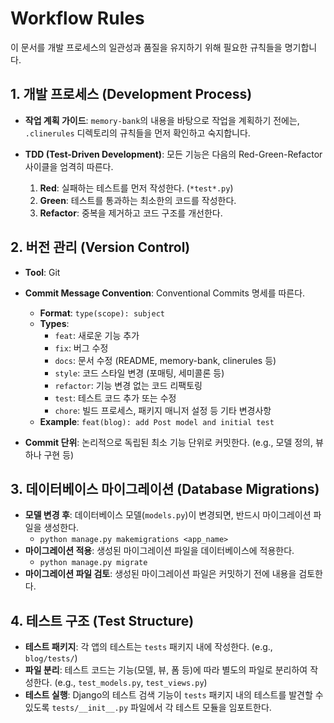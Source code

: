 # Workflow Rules

이 문서를 개발 프로세스의 일관성과 품질을 유지하기 위해 필요한 규칙들을 명기합니다.

## 1. 개발 프로세스 (Development Process)

- **작업 계획 가이드**: `memory-bank`의 내용을 바탕으로 작업을 계획하기 전에는, `.clinerules` 디렉토리의 규칙들을 먼저 확인하고 숙지합니다.

- **TDD (Test-Driven Development)**: 모든 기능은 다음의 Red-Green-Refactor 사이클을 엄격히 따른다.
    1.  **Red**: 실패하는 테스트를 먼저 작성한다. (`*test*.py`)
    2.  **Green**: 테스트를 통과하는 최소한의 코드를 작성한다.
    3.  **Refactor**: 중복을 제거하고 코드 구조를 개선한다.

## 2. 버전 관리 (Version Control)

- **Tool**: Git
- **Commit Message Convention**: Conventional Commits 명세를 따른다.
    - **Format**: `type(scope): subject`
    - **Types**:
        - `feat`: 새로운 기능 추가
        - `fix`: 버그 수정
        - `docs`: 문서 수정 (README, memory-bank, clinerules 등)
        - `style`: 코드 스타일 변경 (포매팅, 세미콜론 등)
        - `refactor`: 기능 변경 없는 코드 리팩토링
        - `test`: 테스트 코드 추가 또는 수정
        - `chore`: 빌드 프로세스, 패키지 매니저 설정 등 기타 변경사항
    - **Example**: `feat(blog): add Post model and initial test`

- **Commit 단위**: 논리적으로 독립된 최소 기능 단위로 커밋한다. (e.g., 모델 정의, 뷰 하나 구현 등)

## 3. 데이터베이스 마이그레이션 (Database Migrations)

- **모델 변경 후**: 데이터베이스 모델(`models.py`)이 변경되면, 반드시 마이그레이션 파일을 생성한다.
  - `python manage.py makemigrations <app_name>`
- **마이그레이션 적용**: 생성된 마이그레이션 파일을 데이터베이스에 적용한다.
  - `python manage.py migrate`
- **마이그레이션 파일 검토**: 생성된 마이그레이션 파일은 커밋하기 전에 내용을 검토한다.

## 4. 테스트 구조 (Test Structure)

- **테스트 패키지**: 각 앱의 테스트는 `tests` 패키지 내에 작성한다. (e.g., `blog/tests/`)
- **파일 분리**: 테스트 코드는 기능(모델, 뷰, 폼 등)에 따라 별도의 파일로 분리하여 작성한다. (e.g., `test_models.py`, `test_views.py`)
- **테스트 실행**: Django의 테스트 검색 기능이 `tests` 패키지 내의 테스트를 발견할 수 있도록 `tests/__init__.py` 파일에서 각 테스트 모듈을 임포트한다.
